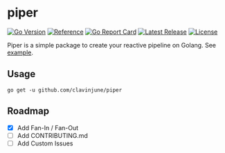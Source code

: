 # piper

[![Go Version](https://img.shields.io/static/v1?style=for-the-badge&label=Go+Version&message=1.19.4&color=blue&logo=go)](https://github.com/golang/go/releases/tag/go1.19.4)
[![Reference](https://img.shields.io/badge/reference-007d9c?style=for-the-badge&logo=go&logoColor=white&&labelColor=5c5c5c)](https://pkg.go.dev/github.com/clavinjune/piper)
[![Go Report Card](https://goreportcard.com/badge/github.com/clavinjune/piper?style=for-the-badge)](https://goreportcard.com/report/github.com/clavinjune/piper)
[![Latest Release](https://img.shields.io/github/tag/clavinjune/piper.svg?style=for-the-badge&logo=github)](https://github.com/clavinjune/piper/releases/latest)
[![License](https://img.shields.io/github/license/clavinjune/piper?style=for-the-badge)](https://github.com/clavinjune/piper/blob/main/LICENSE)

Piper is a simple package to create your reactive pipeline on Golang.
See [example](./example/simple.go).

## Usage

```shell
go get -u github.com/clavinjune/piper
```

## Roadmap

- [x] Add Fan-In / Fan-Out
- [ ] Add CONTRIBUTING.md
- [ ] Add Custom Issues